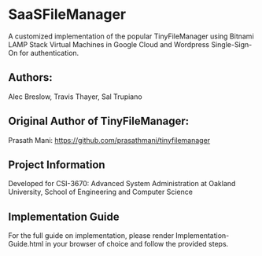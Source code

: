 # SaaSFileManager

A customized implementation of the popular TinyFileManager using Bitnami LAMP Stack Virtual Machines in Google Cloud and Wordpress Single-Sign-On for authentication.


## Authors:
Alec Breslow, Travis Thayer, Sal Trupiano

## Original Author of TinyFileManager:
Prasath Mani: https://github.com/prasathmani/tinyfilemanager

## Project Information
Developed for CSI-3670: Advanced System Administration at Oakland University, School of Engineering and Computer Science

## Implementation Guide
For the full guide on implementation, please render Implementation-Guide.html in your browser of choice and follow the provided steps.
